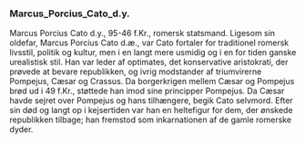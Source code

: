 ### Marcus_Porcius_Cato_d.y.


Marcus Porcius Cato d.y., 95-46 f.Kr., romersk statsmand. Ligesom sin oldefar, Marcus Porcius Cato d.æ., var Cato fortaler for traditionel romersk livsstil, politik og kultur, men i en langt mere usmidig og i en for tiden ganske urealistisk stil. Han var leder af optimates, det konservative aristokrati, der prøvede at bevare republikken, og ivrig modstander af triumvirerne Pompejus, Cæsar og Crassus. Da borgerkrigen mellem Cæsar og Pompejus brød ud i 49 f.Kr., støttede han imod sine principper Pompejus. Da Cæsar havde sejret over Pompejus og hans tilhængere, begik Cato selvmord. Efter sin død og langt op i kejsertiden var han en heltefigur for dem, der ønskede republikken tilbage; han fremstod som inkarnationen af de gamle romerske dyder.